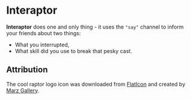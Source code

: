 # Interaptor

**Interaptor** does one and only thing - it uses the `"say"` channel to inform your friends about two things:

- What you interrupted,
- What skill did you use to break that pesky cast.

## Attribution

The cool raptor logo icon was downloaded from [FlatIcon](https://www.flaticon.com/) and created by [Marz Gallery](https://www.flaticon.com/authors/marz-gallery).
